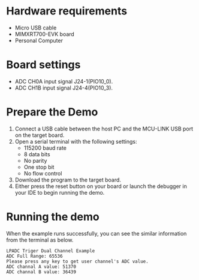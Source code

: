 Hardware requirements
=====================
- Micro USB cable
- MIMXRT700-EVK board
- Personal Computer

Board settings
============
- ADC CH0A input signal J24-1(PIO10_0).
- ADC CH1B input signal J24-4(PIO10_3).

Prepare the Demo
===============
1.  Connect a USB cable between the host PC and the MCU-LINK USB port on the target board. 
2.  Open a serial terminal with the following settings:
    - 115200 baud rate
    - 8 data bits
    - No parity
    - One stop bit
    - No flow control
3.  Download the program to the target board.
4.  Either press the reset button on your board or launch the debugger in your IDE to begin running the demo.

Running the demo
================
When the example runs successfully, you can see the similar information from the terminal as below.
~~~~~~~~~~~~~~~~~~~~~~~~~~~~~~~~~~~~~~~~~~~~~~~
LPADC Triger Dual Channel Example
ADC Full Range: 65536
Please press any key to get user channel's ADC value.
ADC channal A value: 51370
ADC channal B value: 36439
~~~~~~~~~~~~~~~~~~~~~~~~~~~~~~~~~~~~~~~~~~~~~~~

